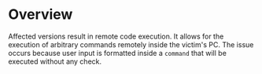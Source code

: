 # Overview
Affected versions result in remote code execution. It allows for the execution of arbitrary commands remotely inside the victim's PC. The issue occurs because user input is formatted inside a `command` that will be executed without any check.